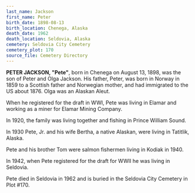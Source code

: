 ```yaml
---
last_name: Jackson
first_name: Peter
birth_date: 1898-08-13
birth_location: Chenega, Alaska
death_date: 1962
death_location: Seldovia, Alaska
cemetery: Seldovia City Cemetery
cemetery_plot: 170
source_file: Cemetery Directory
---
```

**PETER JACKSON, "Pete"**, born in Chenega on August 13, 1898, was the son of Peter and Olga Jackson. His father, Peter, was born in Norway in 1859 to a Scottish father and Norwegian mother, and had immigrated to the US about 1876. Olga was an Alaskan Aleut. 

When he registered for the draft in WWI, Pete was living in Elamar and working as a miner for Elamar Mining Company. 

In 1920, the family was living together and fishing in Prince William Sound. 

In 1930 Pete, Jr. and his wife Bertha, a native Alaskan, were living in Tatitlik, Alaska. 

Pete and his brother Tom were salmon fishermen living in Kodiak in 1940. 

In 1942, when Pete registered for the draft for WWII he was living in Seldovia.

Pete died in Seldovia in 1962 and is buried in the Seldovia City Cemetery in Plot #170.
